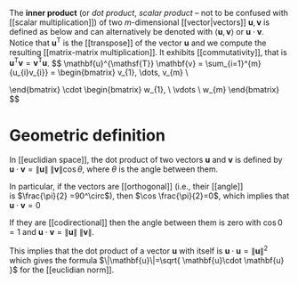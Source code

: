 
The **inner product** (or *dot product*, *scalar product* – not to be confused with [[scalar multiplication]]) of two $m$-dimensional [[vector|vectors]] $\mathbf{u}, \mathbf{v}$ is defined as below and can alternatively be denoted with $\langle \mathbf{u}, \mathbf{v} \rangle$ or $\mathbf{u} \cdot \mathbf{v}$. Notice that $\mathbf{u}^{\mathsf{T}}$ is the [[transpose]] of the vector $\mathbf{u}$ and we compute the resulting [[matrix-matrix multiplication]]. It exhibits [[commutativity]], that is $\mathbf{u}^{\mathsf{T}} \mathbf{v}=\mathbf{v}^{\mathsf{T}} \mathbf{u}$.
$$
\mathbf{u}^{\mathsf{T}} \mathbf{v} = \sum_{i=1}^{m}{u_{i}v_{i}} =
\begin{bmatrix}
v_{1}, \dots, v_{m} \\

\end{bmatrix}
\cdot
\begin{bmatrix}
w_{1}, \\
\vdots \\
w_{m}
\end{bmatrix}
$$


# Geometric definition

In [[euclidian space]], the dot product of two vectors $\mathbf{u}$ and $\mathbf{v}$ is defined by $\mathbf{u} \cdot \mathbf{v} = \|\mathbf{u}\| \ \|\mathbf{v}\| \cos\theta$, where $\theta$ is the angle between them.

In particular, if the vectors are [[orthogonal]] (i.e., their [[angle]] is $\frac{\pi}{2} =90^\circ$), then $\cos \frac{\pi}{2}=0$, which implies that $\mathbf{u}\cdot \mathbf{v} =0$

If they are [[codirectional]] then the angle between them is zero with $\cos 0=1$ and $\mathbf{u}\cdot \mathbf{v}=\|\mathbf{u}\| \ \|\mathbf{v}\|$.

This implies that the dot product of a vector $\mathbf{u}$ with itself is $\mathbf{u}\cdot \mathbf{u}=\|\mathbf{u}\|^2$ which gives the formula $\|\mathbf{u}\|=\sqrt{ \mathbf{u}\cdot \mathbf{u} }$ for the [[euclidian norm]].
